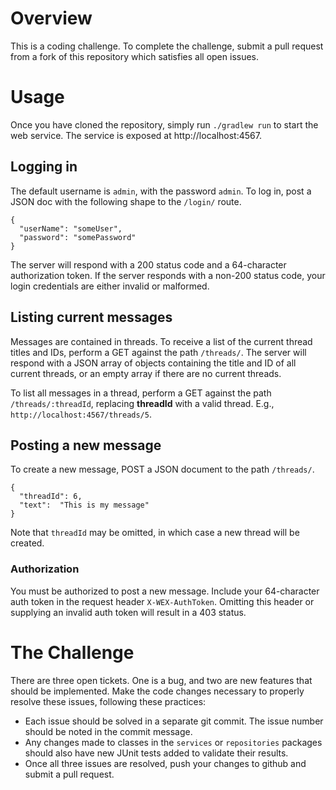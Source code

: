 # Overview

This is a coding challenge.  To complete the challenge, submit a pull request from a 
fork of this repository which satisfies all open issues.

# Usage

Once you have cloned the repository, simply run `./gradlew run` to start the web service.
The service is exposed at http://localhost:4567.

## Logging in

The default username is `admin`, with the password `admin`.  To log in, post a JSON doc
with the following shape to the `/login/` route.

```
{
  "userName": "someUser",
  "password": "somePassword"
}
```

The server will respond with a 200 status code and a 64-character authorization token.
If the server responds with a non-200 status code, your login credentials are either
invalid or malformed.

## Listing current messages

Messages are contained in threads.  To receive a list of the current thread titles and
IDs, perform a GET against the path `/threads/`.  The server will respond with a JSON
array of objects containing the title and ID of all current threads, or an empty array if
there are no current threads.

To list all messages in a thread, perform a GET against the path `/threads/:threadId`,
replacing **threadId** with a valid thread.  E.g., `http://localhost:4567/threads/5`.

## Posting a new message

To create a new message, POST a JSON document to the path `/threads/`.

```
{
  "threadId": 6,
  "text":  "This is my message"
}
```

Note that `threadId` may be omitted, in which case a new thread will be created.

### Authorization

You must be authorized to post a new message.  Include your 64-character auth token in
the request header `X-WEX-AuthToken`.  Omitting this header or supplying an invalid auth
token will result in a 403 status.

# The Challenge

There are three open tickets.  One is a bug, and two are new features that should be 
implemented.  Make the code changes necessary to properly resolve these issues, following
these practices:

* Each issue should be solved in a separate git commit.  The issue number should be noted
in the commit message.
* Any changes made to classes in the `services` or `repositories` packages should also
have new JUnit tests added to validate their results.
* Once all three issues are resolved, push your changes to github and submit a pull
request.
